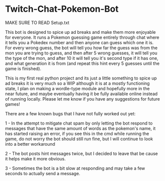 # Twitch-Chat-Pokemon-Bot

MAKE SURE TO READ Setup.txt

This bot is designed to spice up ad breaks and make them more enjoyable for everyone. It runs a Pokemon guessing game entirely through chat where it tells you a Pokedex number and then anyone can guess which one it is. For every wrong guess, the bot will tell you how far the guess was from the mon you are trying to guess, and then after 5 wrong guesses, it will tell you the type of the mon, and after 10 it will tell you it's second type if it has one, and what generation it is from (and repeat this hint every 5 guesses until the game is finished).

This is my first real python project and its just a little something to spice up ad breaks it is very much so a WIP although it is at a mostly functioning state, I plan on making a wordle-type module and hopefully more in the near future, and maybe eventually having it be fully available online instead of running locally. Please let me know if you have any suggestions for future games!

There are a few known bugs that I have not fully worked out yet:

1 - In the attempt to mitigate chat spam by only letting the bot respond to messages that have the same amount of words as the pokemon's name, it has started raising an error, if you see this in the cmd while running the game, do not worry the bot should still run fine, but I will continue to look into a better workaround

2 - The bot posts hint messages twice, but I decided to leave that be cause it helps make it more obvious.

3 - Sometimes the bot is a bit slow at responding and may take a few seconds to actually send a message.

